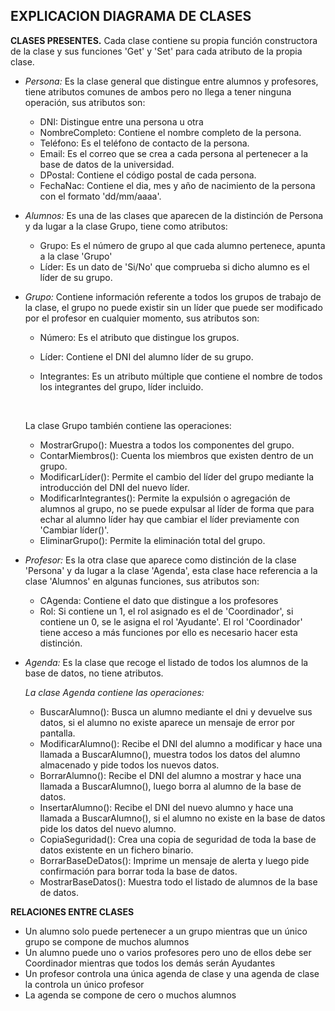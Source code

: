 **EXPLICACION DIAGRAMA DE CLASES**
---
**CLASES PRESENTES.**
Cada clase contiene su propia función constructora de la clase y sus funciones
'Get' y 'Set' para cada atributo de la propia clase.

- *Persona:* Es la clase general que distingue entre alumnos y profesores, tiene
  atributos comunes de ambos pero no llega a tener ninguna operación, sus
  atributos son:
  - DNI: Distingue entre una persona u otra
  - NombreCompleto: Contiene el nombre completo de la persona.
  - Teléfono: Es el teléfono de contacto de la persona.
  - Email: Es el correo que se crea a cada persona al pertenecer a
    la base de datos de la universidad.
  - DPostal: Contiene el código postal de cada persona.
  - FechaNac: Contiene el dia, mes y año de nacimiento de la persona
    con el formato 'dd/mm/aaaa'.

- *Alumnos:* Es una de las clases que aparecen de la distinción de Persona y da
  lugar a la clase Grupo, tiene como atributos:
  - Grupo: Es el número de grupo al que cada alumno pertenece, apunta a la clase
    'Grupo'
  - Líder: Es un dato de 'Si/No' que comprueba si dicho alumno es el líder de su
    grupo.

- *Grupo:* Contiene información referente a todos los grupos de trabajo de la clase,
  el grupo no puede existir sin un líder que puede ser modificado por el profesor
  en cualquier momento, sus atributos son:
  - Número: Es el atributo que distingue los grupos.
  - Líder: Contiene el DNI del alumno líder de su grupo.
  - Integrantes: Es un atributo múltiple que contiene el nombre de todos
    los integrantes del grupo, líder incluido.

    &nbsp;

  La clase Grupo también contiene las operaciones:
  - MostrarGrupo(): Muestra a todos los componentes del grupo.
  - ContarMiembros(): Cuenta los miembros que existen dentro de un grupo.
  - ModificarLíder(): Permite el cambio del líder del grupo mediante la introducción
    del DNI del nuevo líder.
  - ModificarIntegrantes(): Permite la expulsión o agregación de alumnos al grupo,
    no se puede expulsar al líder de forma que para echar al alumno líder hay que
    cambiar el líder previamente con 'Cambiar líder()'.
  - EliminarGrupo(): Permite la eliminación total del grupo.

- *Profesor:* Es la otra clase que aparece como distinción de la clase 'Persona'
  y da lugar a la clase 'Agenda', esta clase hace referencia a la clase 'Alumnos'
  en algunas funciones, sus atributos son:
  - CAgenda: Contiene el dato que distingue a los profesores
  - Rol: Si contiene un 1, el rol asignado es el de 'Coordinador', si contiene
    un 0, se le asigna el rol 'Ayudante'. El rol 'Coordinador' tiene acceso a
    más funciones por ello es necesario hacer esta distinción.

- *Agenda:* Es la clase que recoge el listado de todos los alumnos de la base de
  datos, no tiene atributos.

  *La clase Agenda contiene las operaciones:*

  - BuscarAlumno(): Busca un alumno mediante el dni y devuelve sus datos, si
    el alumno no existe aparece un mensaje de error por pantalla.
  - ModificarAlumno(): Recibe el DNI del alumno a modificar y hace una llamada
    a BuscarAlumno(), muestra todos los datos del alumno almacenado y pide
    todos los nuevos datos.
  - BorrarAlumno(): Recibe el DNI del alumno a mostrar y hace una llamada a
    BuscarAlumno(), luego borra al alumno de la base de datos.
  - InsertarAlumno(): Recibe el DNI del nuevo alumno y hace una llamada a
    BuscarAlumno(), si el alumno no existe en la base de datos pide los datos
    del nuevo alumno.
  - CopiaSeguridad(): Crea una copia de seguridad de toda la base de datos
    existente en un fichero binario.
  - BorrarBaseDeDatos(): Imprime un mensaje de alerta y luego pide confirmación
    para borrar toda la base de datos.
  - MostrarBaseDatos(): Muestra todo el listado de alumnos de la base de datos.

**RELACIONES ENTRE CLASES**
- Un alumno solo puede pertenecer a un grupo mientras que un único grupo se
  compone de muchos alumnos
- Un alumno puede uno o varios profesores pero uno de ellos debe ser Coordinador
  mientras que todos los demás serán Ayudantes
- Un profesor controla una única agenda de clase y una agenda de clase la
  controla un único profesor
- La agenda se compone de cero o muchos alumnos
